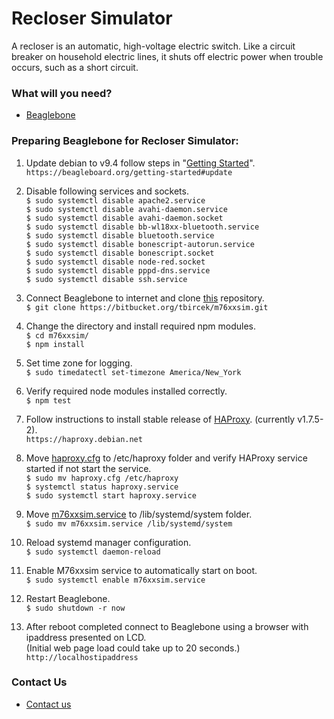 # Recloser Simulator #

A recloser is an automatic, high-voltage electric switch. Like a circuit breaker on household electric lines, it shuts off electric power when trouble occurs, such as a short circuit.

### What will you need? ###

* [Beaglebone](https://beagleboard.org/black)


### Preparing Beaglebone for Recloser Simulator: ###

1. Update debian to v9.4 follow steps in "[Getting Started](https://beagleboard.org/getting-started#update)".   
    ```https://beagleboard.org/getting-started#update```   

2. Disable following services and sockets.   
    ```$ sudo systemctl disable apache2.service```   
    ```$ sudo systemctl disable avahi-daemon.service```   
    ```$ sudo systemctl disable avahi-daemon.socket```   
    ```$ sudo systemctl disable bb-wl18xx-bluetooth.service```       
    ```$ sudo systemctl disable bluetooth.service```       
    ```$ sudo systemctl disable bonescript-autorun.service```   
    ```$ sudo systemctl disable bonescript.socket```   
    ```$ sudo systemctl disable node-red.socket```   
    ```$ sudo systemctl disable pppd-dns.service```   
    ```$ sudo systemctl disable ssh.service```   

3. Connect Beaglebone to internet and clone [this](https://bitbucket.org/tbircek/m76xxsim.git) repository.   
    ```$ git clone https://bitbucket.org/tbircek/m76xxsim.git```   

4. Change the directory and install required npm modules.   
    ```$ cd m76xxsim/```   
    ```$ npm install```   

5. Set time zone for logging.   
    ```$ sudo timedatectl set-timezone America/New_York```   

6. Verify required node modules installed correctly.   
    ```$ npm test```   

7. Follow instructions to install stable release of [HAProxy](https://haproxy.debian.net). (currently v1.7.5-2).   
    ```https://haproxy.debian.net```   

8. Move [haproxy.cfg](m76xxsim/haproxy.cfg) to /etc/haproxy folder and verify HAProxy service started if not start the service.   
    ```$ sudo mv haproxy.cfg /etc/haproxy```   
    ```$ systemctl status haproxy.service```   
    ```$ sudo systemctl start haproxy.service```   

9. Move [m76xxsim.service](m76xxsim/m76xxsim.service) to /lib/systemd/system folder.   
    ```$ sudo mv m76xxsim.service /lib/systemd/system```   

10. Reload systemd manager configuration.  
    ```$ sudo systemctl daemon-reload```   

11. Enable M76xxsim service to automatically start on boot.   
    ```$ sudo systemctl enable m76xxsim.service```   

12. Restart Beaglebone.   
    ```$ sudo shutdown -r now```   

13. After reboot completed connect to Beaglebone using a browser with ipaddress presented on LCD.  
(Initial web page load could take up to 20 seconds.)   
    ```http://localhostipaddress```   

### Contact Us ###

* [Contact us](http://www.beckwithelectric.com/)
